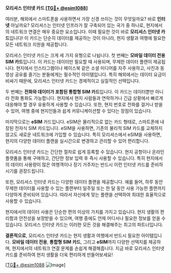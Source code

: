 **모리셔스 인터넷 카드 [[TG💪+ @esim1088](https://t.me/s/esim1088)]**

여러분, 해외에서 스마트폰을 사용하면서 가장 신경 쓰이는 것이 무엇일까요? 바로 **인터넷** 아닐까요? 모리셔스는 인터넷 인프라가 잘 구축되어 있는 국가 중 하나로, 현지에서의 네트워크 연결은 매우 중요한 요소입니다. 이때 필요한 것이 바로 **모리셔스 인터넷 카드**입니다! 이 카드는 단순히 데이터를 제공하는 것이 아니라, 현지 생활과 여행에 필요한 모든 네트워크 지원을 제공합니다.

모리셔스 인터넷 카드는 크게 세 가지 유형으로 나뉩니다. 첫 번째는 **모바일 데이터 전용 SIM 카드**입니다. 이 카드는 데이터만 필요할 때 사용되며, 무제한 데이터 플랜이 제공됩니다. 현지에서 인스타그램이나 페이스북 같은 소셜 미디어를 자주 사용하고, 사진과 동영상 공유를 즐기는 분들에게는 필수적인 아이템입니다. 특히 해외에서는 데이터 요금이 비싸기 때문에, 모리셔스 인터넷 카드는 경제적이고 실질적인 선택입니다.

두 번째는 **전화와 데이터가 포함된 통합형 SIM 카드**입니다. 이 카드는 데이터뿐만 아니라 전화 통화도 가능합니다. 현지에서 현지 사람들과 연락하거나 긴급 상황에서 빠르게 대응해야 할 경우 유용하게 사용할 수 있습니다. 또한, 현지 번호로 전화를 걸거나 받을 수 있어, 여행 중에 현지인들과 쉽게 커뮤니케이션할 수 있다는 장점이 있습니다.

마지막으로는 **eSIM** 카드입니다. eSIM은 물리적으로 없는 카드 형태로, 스마트폰에 내장된 전자식 SIM 카드입니다. eSIM을 사용하면, 기존의 물리적 SIM 카드를 교체하지 않고도 새로운 네트워크에 가입할 수 있습니다. 특히 모리셔스에서 eSIM을 사용하면, 현지의 다양한 데이터 플랜을 실시간으로 변경하고 관리할 수 있어 편리합니다.

모리셔스 인터넷 카드는 간단한 절차로 쉽게 등록할 수 있습니다. 현지 공항이나 온라인 플랫폼을 통해 구매하고, 간단한 정보 입력 후 즉시 사용할 수 있습니다. 특히 현지에서의 데이터 사용량이 많은 여행객이나 장기 거주자는 반드시 이런 인터넷 카드를 준비하시기를 권장드립니다.

또한, 모리셔스 인터넷 카드는 다양한 데이터 플랜을 제공합니다. 예를 들어, 하루 동안 무제한 데이터를 사용할 수 있는 플랜부터 일주일 또는 한 달 동안 사용 가능한 플랜까지 다양하게 준비되어 있습니다. 따라서 자신에게 맞는 플랜을 선택하여 최대한 효율적으로 사용할 수 있습니다.

현지에서의 데이터 사용은 단순한 편의 이상의 가치를 가지고 있습니다. 현지 생활의 편리함과 안전성을 보장받을 수 있으며, 여행 중에도 언제 어디서나 필요한 정보를 얻을 수 있습니다. 모리셔스 인터넷 카드는 이러한 모든 것을 해결해주는 최고의 파트너입니다.

**결론적으로**, 모리셔스 인터넷 카드는 현지 생활과 여행에서 반드시 필요한 아이템입니다. **모바일 데이터 전용**, **통합형 SIM 카드**, 그리고 **eSIM**까지 다양한 선택지를 제공하며, 현지에서의 네트워크 연결 문제를 손쉽게 해결해줍니다. 지금 바로 모리셔스 인터넷 카드를 준비하여 현지 생활을 더욱 편리하게 만들어보세요!

[[TG💪+ @esim1088](https://t.me/s/esim1088) ![Image](https://i.postimg.cc/Y0z9fWf4/image.png)]
